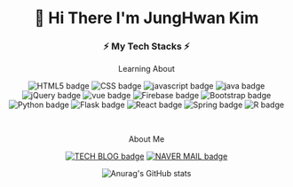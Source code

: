 <div align='center'>

# 👋 Hi There I'm JungHwan Kim
  
</div>

<h3 align= "center"> ⚡️ My Tech Stacks ⚡️ </h3>

<p align= "center"> Learning About </p>

<div align= "center"> 
  
![HTML5 badge](http://img.shields.io/badge/HTML-E34F26?style=flat-square&logo=HTML5&logoColor=white)
![CSS badge](http://img.shields.io/badge/CSS-1572B6?style=flat-square&logo=css3&logoColor=white)
![javascript badge](http://img.shields.io/badge/JAVASCRIPT-F7DF1E?style=flat-square&logo=javaScript&logoColor=white)
![java badge](http://img.shields.io/badge/JAVA-007396?style=flat-square&logo=java&logoColor=white)
    <br>
![jQuery badge](http://img.shields.io/badge/jQuery-0769AD?style=flat-square&logo=jQuery&logoColor=white)
![vue badge](http://img.shields.io/badge/Vue.js-4FC08D?style=flat-square&logo=Vue.js&logoColor=white)
![Firebase badge](http://img.shields.io/badge/Firebase-FFCA28?style=flat-square&logo=Firebase&logoColor=white)
![Bootstrap badge](http://img.shields.io/badge/Bootstrap-7952B3?style=flat-square&logo=Bootstrap&logoColor=white)
    <br>
![Python badge](http://img.shields.io/badge/Python-3776AB?style=flat-square&logo=Python&logoColor=white)
![Flask badge](http://img.shields.io/badge/Flask-000000?style=flat-square&logo=Flask&logoColor=white)
![React badge](http://img.shields.io/badge/React-61DAFB?style=flat-square&logo=React&logoColor=white)
![Spring badge](http://img.shields.io/badge/Spring-6DB33F?style=flat-square&logo=Spring&logoColor=white)
![R badge](http://img.shields.io/badge/R-276DC3?style=flat-square&logo=R&logoColor=white)
  
</div>

<br>


<p align= "center"> About Me </p>

<div align= "center"> 
  
[![TECH BLOG badge](http://img.shields.io/badge/TECH%20BLOG-00B336?style=flat-square&logo=Vimeo&logoColor=white&link=https://velog.io/@padd60/)](https://velog.io/@padd60)
[![NAVER MAIL badge](http://img.shields.io/badge/MAIL-03C75A?style=flat-square&logo=Naver&logoColor=white&link=mailto:padd60@naver.com/)](mailto:padd60@naver.com)

</div>


<div align='center'>
  
![Anurag's GitHub stats](https://github-readme-stats.vercel.app/api?username=padd60&theme=radical&show_icons=true)
  
</div>
